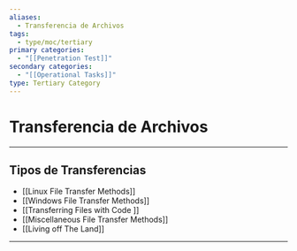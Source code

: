```yaml
---
aliases:
  - Transferencia de Archivos
tags:
  - type/moc/tertiary
primary categories:
  - "[[Penetration Test]]"
secondary categories:
  - "[[Operational Tasks]]"
type: Tertiary Category
---
```

# Transferencia de Archivos

***

## Tipos de Transferencias

- [[Linux File Transfer Methods]]
- [[Windows File Transfer Methods]]
- [[Transferring Files with Code ]]
- [[Miscellaneous File Transfer Methods]]
- [[Living off The Land]]

***
